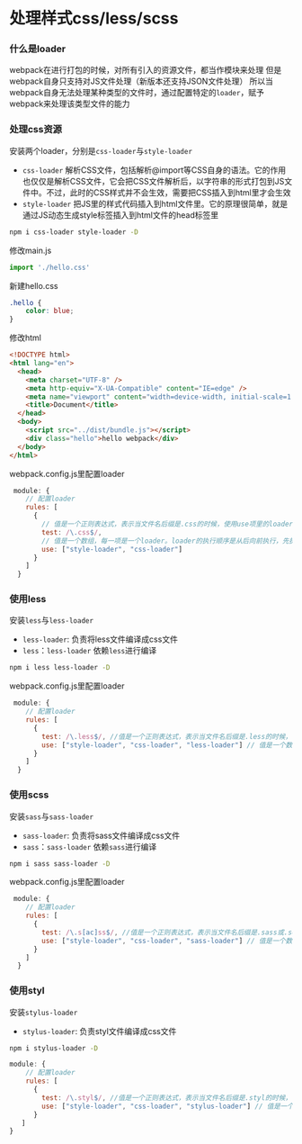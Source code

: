 # 处理样式css/less/scss

### 什么是loader

webpack在进行打包的时候，对所有引入的资源文件，都当作模块来处理
但是webpack自身只支持对JS文件处理（新版本还支持JSON文件处理）
所以当webpack自身无法处理某种类型的文件时，通过配置特定的`loader`，赋予webpack来处理该类型文件的能力

### 处理css资源

安装两个loader，分别是`css-loader`与`style-loader`

- `css-loader`  解析CSS文件，包括解析@import等CSS自身的语法。它的作用也仅仅是解析CSS文件，它会把CSS文件解析后，以字符串的形式打包到JS文件中。不过，此时的CSS样式并不会生效，需要把CSS插入到html里才会生效
- `style-loader` 把JS里的样式代码插入到html文件里。它的原理很简单，就是通过JS动态生成style标签插入到html文件的head标签里

```sh
npm i css-loader style-loader -D
```

修改main.js

```js
import './hello.css'
```

新建hello.css

```css
.hello {
    color: blue;
}
```

修改html

```html
<!DOCTYPE html>
<html lang="en">
  <head>
    <meta charset="UTF-8" />
    <meta http-equiv="X-UA-Compatible" content="IE=edge" />
    <meta name="viewport" content="width=device-width, initial-scale=1.0" />
    <title>Document</title>
  </head>
  <body>
    <script src="../dist/bundle.js"></script>
    <div class="hello">hello webpack</div>
  </body>
</html>
```

webpack.config.js里配置loader

```js
 module: {
    // 配置loader
    rules: [
      {
        // 值是一个正则表达式，表示当文件名后缀是.css的时候，使用use项里的loader
        test: /\.css$/, 
        // 值是一个数组，每一项是一个loader。loader的执行顺序是从后向前执行，先执行css-loader，然后把css-loader执行的结果交给style-loader执行
        use: ["style-loader", "css-loader"] 
      }
    ]
  }
```

### 使用less

安装`less`与`less-loader`

- `less-loader`: 负责将less文件编译成css文件
- `less`：`less-loader` 依赖`less`进行编译

```sh
npm i less less-loader -D
```

webpack.config.js里配置loader

```js
 module: {
    // 配置loader
    rules: [
      {
        test: /\.less$/, //值是一个正则表达式，表示当文件名后缀是.less的时候，使用use项里的loader
        use: ["style-loader", "css-loader", "less-loader"] // 值是一个数组，每一项是一个loader。loader的执行顺序是从后向前执行，先执行less-loader
      }
    ]
  }
```

### 使用scss

安装`sass`与`sass-loader`

- `sass-loader`: 负责将sass文件编译成css文件
- `sass`：`sass-loader` 依赖`sass`进行编译

```sh
npm i sass sass-loader -D
```

webpack.config.js里配置loader

```js
 module: {
    // 配置loader
    rules: [
      {
        test: /\.s[ac]ss$/, //值是一个正则表达式，表示当文件名后缀是.sass或.scss的时候，使用use项里的loader
        use: ["style-loader", "css-loader", "sass-loader"] // 值是一个数组，每一项是一个loader。loader的执行顺序是从后向前执行，先执行sass-loader
      }
    ]
  }
```

### 使用styl

安装`stylus-loader`

- `stylus-loader`: 负责styl文件编译成css文件

```sh
npm i stylus-loader -D
```

```js
module: {
    // 配置loader
    rules: [
      {
        test: /\.styl$/, //值是一个正则表达式，表示当文件名后缀是.styl的时候，使用use项里的loader
        use: ["style-loader", "css-loader", "stylus-loader"] // 值是一个数组，每一项是一个loader。loader的执行顺序是从后向前执行，先执行stylus-loader
      }
   ]
}
```


 
 <git-talk/> 
 